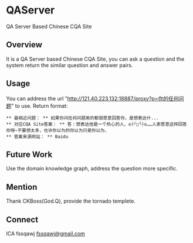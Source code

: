 # QAServer
QA Server Based Chinese CQA Site

## Overview
It is a QA Server based Chinese CQA Site, you can ask a question and the system return the similar question and answer pairs.

## Usage
You can address the url "http://121.40.223.132:18887/proxy?p=你的任何问题" to use.
Return format:
```
** 最相近问题： ** 如果你问任何问题男的都很愿意回答你，是想表达什... 
** 对应CQA Site答案： ** 答：想表达他是一个热心的人、o(╯□╰)o……人家愿意这样回答你呀~不要想太多，也许你以为的你以为只是你以为、
** 答案来源网站： ** Baidu
```

## Future Work
Use the domain knowledge graph, address the question more specific.

## Mention
Thank CKBoss(God.Q), provide the tornado templete.

## Connect
ICA fssqawj fssqawj@gmail.com
